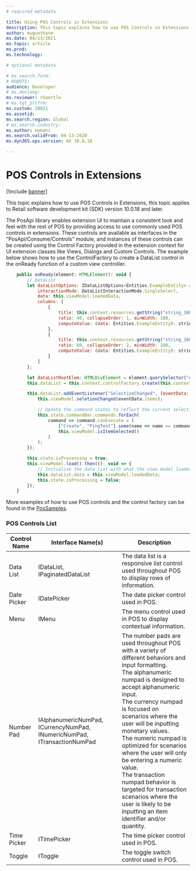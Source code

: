 ```yaml
---
# required metadata

title: Using POS Controls in Extensions
description: This topic explains how to use POS Controls in Extensions.
author: mugunthanm
ms.date: 04/13/2021
ms.topic: article
ms.prod: 
ms.technology: 

# optional metadata

# ms.search.form: 
# ROBOTS: 
audience: Developer
# ms.devlang: 
ms.reviewer: rhaertle
# ms.tgt_pltfrm: 
ms.custom: 28021
ms.assetid: 
ms.search.region: Global
# ms.search.industry: 
ms.author: mumani
ms.search.validFrom: 04-13-2020
ms.dyn365.ops.version: AX 10.0.18

---
```


# POS Controls in Extensions

[!include [banner](../includes/banner.md)]

This topic explains how to use POS Controls in Extensions, this topic applies to Retail software development kit (SDK) version 10.0.18 and later.

The PosApi library enables extension UI to maintain a consistent look and feel with the rest of POS by providing access to use commonly used POS controls in extensions. These controls are available as interfaces in the “PosApi/Consume/Controls” module, and instances of these controls can be created using the Control Factory provided in the extension context for UI extension classes like Views, Dialogs and Custom Controls. 
The example below shows how to use the ControlFactory to create a DataList control in the onReady function of a custom view controller.

```Javascript
    public onReady(element: HTMLElement): void {
        // DataList
        let dataListOptions: IDataListOptions<Entities.ExampleEntity> = {
            interactionMode: DataListInteractionMode.SingleSelect,
            data: this.viewModel.loadedData,
            columns: [
                {
                    title: this.context.resources.getString("string_1001"), // Int data
                    ratio: 40, collapseOrder: 1, minWidth: 100,
                    computeValue: (data: Entities.ExampleEntity): string => data.IntData.toString()
                },
                {
                    title: this.context.resources.getString("string_1002"), // String data
                    ratio: 60, collapseOrder: 2, minWidth: 100,
                    computeValue: (data: Entities.ExampleEntity): string => data.StringData
                }
            ]
        };

        let dataListRootElem: HTMLDivElement = element.querySelector("#exampleListView") as HTMLDivElement;
        this.dataList = this.context.controlFactory.create(this.context.logger.getNewCorrelationId(), "DataList", dataListOptions, dataListRootElem);

        this.dataList.addEventListener("SelectionChanged", (eventData: { items: Entities.ExampleEntity[] }) => {
            this.viewModel.seletionChanged(eventData.items);

            // Update the command states to reflect the current selection state.
            this.state.commandBar.commands.forEach(
                command => command.canExecute = (
                    ["Create", "PingTest"].some(name => name == command.name) ||
                    this.viewModel.isItemSelected()
                )
            );
        });

        this.state.isProcessing = true;
        this.viewModel.load().then((): void => {
            // Initialize the data list with what the view model loaded
            this.dataList.data = this.viewModel.loadedData;
            this.state.isProcessing = false;
        });
    }
```

More examples of how to use POS controls and the control factory can be found in the [PosSamples](https://github.com/microsoft/Dynamics365Commerce.InStore/tree/release/9.28/src/PosSample).

### POS Controls List

| Control Name | Interface Name(s)                                                        | Description                                                                                                                                        |
|--------------|--------------------------------------------------------------------------|----------------------------------------------------------------------------------------------------------------------------------------------------|
| Data List    | IDataList, IPaginatedDataList                                            | The data list is a responsive list control used throughout POS to display rows of information.                                                     |
| Date Picker  | IDatePicker                                                              | The date picker control used in POS.                                                                                                               |
| Menu         | IMenu                                                                    | The menu control used in POS to display contextual information.                                                                                    |
| Number Pad   | IAlphanumericNumPad, ICurrencyNumPad, INumericNumPad, ITransactionNumPad | The number pads are used throughout POS with a variety of different behaviors and input formatting.                                                                                                                                                                 <br />The alphanumeric numpad is designed to accept alphanumeric input. <br />The currency numpad is focused on scenarios where the user will be inputting monetary values.                 <br />The numeric numpad is optimized for scenarios where the user will only be entering a numeric value.                                                                             <br />The transaction numpad behavior is targeted for transaction scenarios where the user is likely to be inputting an item identifier and/or quantity.  |
| Time Picker         | ITimePicker                                 | The time picker control used in POS.                                                                                    |
| Toggle         | IToggle                                                                    | The toggle switch control used in POS.                                                                                    |